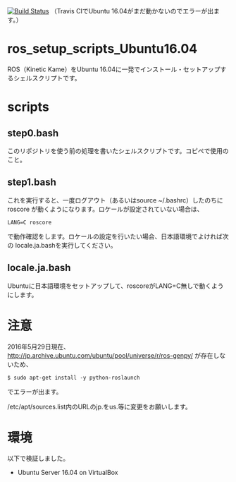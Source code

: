 [![Build Status](https://travis-ci.org/ryuichiueda/ros_setup_scripts_Ubuntu16.04_server.svg?branch=master)](https://travis-ci.org/ryuichiueda/ros_setup_scripts_Ubuntu16.04_server)
（Travis CIでUbuntu 16.04がまだ動かないのでエラーが出ます。）

# ros_setup_scripts_Ubuntu16.04

ROS（Kinetic Kame）をUbuntu 16.04に一発でインストール・セットアップするシェルスクリプトです。

# scripts

## step0.bash

このリポジトリを使う前の処理を書いたシェルスクリプトです。コピペで使用のこと。

## step1.bash

これを実行すると、一度ログアウト（あるいはsource ~/.bashrc）したのちにroscore
が動くようになります。ロケールが設定されていない場合は、

    LANG=C roscore

で動作確認をします。ロケールの設定を行いたい場合、日本語環境でよければ次の
locale.ja.bashを実行してください。

## locale.ja.bash

Ubuntuに日本語環境をセットアップして、roscoreがLANG=C無しで動くようにします。

# 注意

2016年5月29日現在、http://jp.archive.ubuntu.com/ubuntu/pool/universe/r/ros-genpy/
が存在しないため、

    $ sudo apt-get install -y python-roslaunch

でエラーが出ます。

/etc/apt/sources.list内のURLのjp.をus.等に変更をお願いします。


# 環境

以下で検証しました。

* Ubuntu Server 16.04 on VirtualBox

